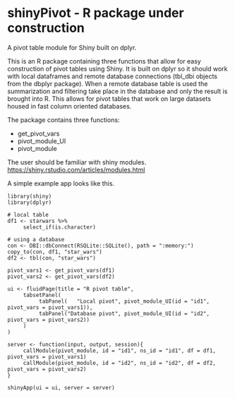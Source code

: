 # shinyPivot - R package under construction
A pivot table module for Shiny built on dplyr.

This is an R package containing three functions that allow for easy construction of pivot tables using Shiny.
It is built on dplyr so it should work with local dataframes and remote database connections (tbl_dbi objects from the dbplyr package). 
When a remote database table is used the summarization and filtering take place in the database and only the result is brought into R.
This allows for pivot tables that work on large datasets housed in fast column oriented databases.

The package contains three functions:
- get_pivot_vars
- pivot_module_UI
- pivot_module

The user should be familiar with shiny modules. https://shiny.rstudio.com/articles/modules.html

A simple example app looks like this.
```
library(shiny)
library(dplyr)

# local table
df1 <- starwars %>%
     select_if(is.character)

# using a database
con <- DBI::dbConnect(RSQLite::SQLite(), path = ":memory:")
copy_to(con, df1, "star_wars")
df2 <- tbl(con, "star_wars")

pivot_vars1 <- get_pivot_vars(df1)
pivot_vars2 <- get_pivot_vars(df2)

ui <- fluidPage(title = "R pivot table", 
     tabsetPanel(
          tabPanel(   "Local pivot", pivot_module_UI(id = "id1", pivot_vars = pivot_vars1)),
          tabPanel("Database pivot", pivot_module_UI(id = "id2", pivot_vars = pivot_vars2))
     )
)

server <- function(input, output, session){
     callModule(pivot_module, id = "id1", ns_id = "id1", df = df1, pivot_vars = pivot_vars1)
     callModule(pivot_module, id = "id2", ns_id = "id2", df = df2, pivot_vars = pivot_vars2)
} 

shinyApp(ui = ui, server = server)
```








